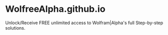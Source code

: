 # WolfreeAlpha.github.io
Unlock/Receive FREE unlimited access to Wolfram|Alpha's full Step-by-step solutions.
